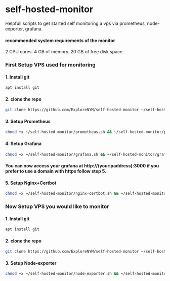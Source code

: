 # self-hosted-monitor
Helpfull scripts to get started self monitoring a vps via prometheus, node-exporter, grafana.

#### recommended system requirements of the monitor
2 CPU cores. 4 GB of memory. 20 GB of free disk space.


### First Setup VPS used for monitoring

#### 1. Install git
```sh
apt install git
```
#### 2. clone the repo
```sh
git clone https://github.com/ExploreNYM/self-hosted-monitor ~/self-hosted-monitor
```

#### 3. Setup Prometheus

```sh
chmod +x ~/self-hosted-monitor/prometheus.sh && ~/self-hosted-monitor/prometheus.sh
```

#### 4. Setup Grafana

```sh
chmod +x ~/self-hosted-monitor/grafana.sh && ~/self-hosted-monitor/grafana.sh
```

#### You can now access your grafana at http://(youripaddress):3000 if you prefer to use a domain with https follow step 5.

#### 5. Setup Nginx+Certbot

```sh
chmod +x ~/self-hosted-monitor/nginx-certbot.sh && ~/self-hosted-monitor/nginx-certbot.sh
```


### Now Setup VPS you would like to monitor

#### 1. Install git
```sh
apt install git
```
#### 2. clone the repo
```sh
git clone https://github.com/ExploreNYM/self-hosted-monitor ~/self-hosted-monitor
```

#### 3. Setup Node-exporter

```sh
chmod +x ~/self-hosted-monitor/node-exporter.sh && ~/self-hosted-monitor/node-exporter.sh
```
